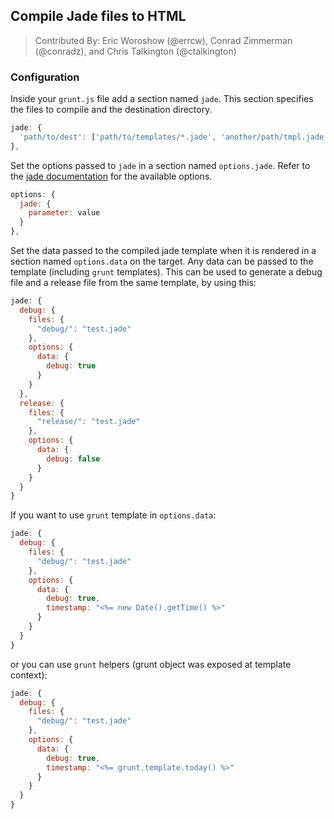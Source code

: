 ## Compile Jade files to HTML
> Contributed By: Eric Woroshow (@errcw), Conrad Zimmerman (@conradz), and Chris Talkington (@ctalkington)

### Configuration

Inside your `grunt.js` file add a section named `jade`. This section
specifies the files to compile and the destination directory.

``` javascript
jade: {
  'path/to/dest': ['path/to/templates/*.jade', 'another/path/tmpl.jade']
},
```

Set the options passed to `jade` in a section named `options.jade`. Refer to
the [jade documentation](https://github.com/visionmedia/jade#public-api) for
the available options.

``` javascript
options: {
  jade: {
    parameter: value
  }
},
```

Set the data passed to the compiled jade template when it is rendered in a
section named `options.data` on the target. Any data can be passed to the
template (including `grunt` templates). This can be used to generate a debug
file and a release file from the same template, by using this:

``` javascript
jade: {
  debug: {
    files: {
      "debug/": "test.jade"
    },
    options: {
      data: {
        debug: true
      }
    }
  },
  release: {
    files: {
      "release/": "test.jade"
    },
    options: {
      data: {
        debug: false
      }
    }
  }
}
```

If you want to use `grunt` template in `options.data`:

``` javascript
jade: {
  debug: {
    files: {
      "debug/": "test.jade"
    },
    options: {
      data: {
        debug: true,
        timestamp: "<%= new Date().getTime() %>"
      }
    }
  }
}
```

or you can use `grunt` helpers (grunt object was exposed at template context):

``` javascript
jade: {
  debug: {
    files: {
      "debug/": "test.jade"
    },
    options: {
      data: {
        debug: true,
        timestamp: "<%= grunt.template.today() %>"
      }
    }
  }
}
```